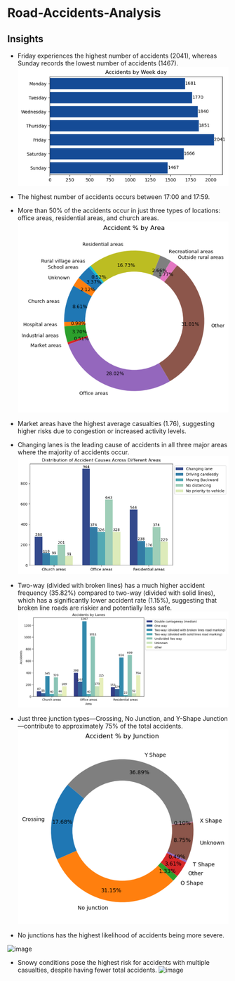 # Road-Accidents-Analysis




## Insights
- Friday experiences the highest number of accidents (2041), whereas Sunday records the lowest number of accidents (1467).
![Description of the image](acc_weekday.png)
- The highest number of accidents occurs between 17:00 and 17:59.
- More than 50% of the accidents occur in just three types of locations: office areas, residential areas, and church areas.
![Description of the image](acc_areas.png)
- Market areas have the highest average casualties (1.76), suggesting higher risks due to congestion or increased activity levels.



- Changing lanes is the leading cause of accidents in all three major areas where the majority of accidents occur.
![Description of the image](dis_areas.png)

- Two-way (divided with broken lines) has a much higher accident frequency (35.82%) compared to two-way (divided with solid lines), which has a significantly lower accident rate (1.15%), suggesting that broken line roads are riskier and potentially less safe.
![Description of the image](acc_lanes.png)


- Just three junction types—Crossing, No Junction, and Y-Shape Junction—contribute to approximately 75% of the total accidents.
![Description of the image](acc_junction.png)


- No junctions has the highest likelihood of accidents being more severe.

![image](https://github.com/user-attachments/assets/101747d4-c7ca-43f2-a80f-8f652f1de5cd)



- Snowy conditions pose the highest risk for accidents with multiple casualties, despite having fewer total accidents. 
![image](https://github.com/user-attachments/assets/70babdc5-21b7-4cfc-b3de-1be0ff016e2f)

